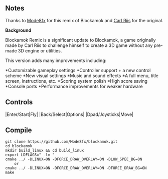 ## Notes

Thanks to [Mode8fx](https://github.com/Mode8fx/blockamok/) for this remix of Blockamok and [Carl Riis](https://github.com/carltheperson/blockamok) for the original.

**Background**

Blockamok Remix is a significant update to Blockamok, a game originally made by Carl Riis to challenge himself to create a 3D game without any pre-made 3D engine or utilities.

This version adds many improvements including:

*Customizable gameplay settings
*Controller support + a new control scheme
*New visual settings
*Music and sound effects
*A full menu, title screen, instructions, etc.
*Scoring system polish
*High score saving
*Console ports
*Performance improvements for weaker hardware

## Controls

|Enter/Start|Fly|
|Back/Select|Options|
|Dpad/Joysticks|Move|

## Compile

```shell
git clone https://github.com/Mode8fx/blockamok.git
cd blockamok
mkdir build_linux && cd build_linux
export LDFLAGS=" -lm "
cmake ../ -DLINUX=ON -DFORCE_DRAW_OVERLAY=ON -DLOW_SPEC_BG=ON
    or
cmake ../ -DLINUX=ON -DFORCE_DRAW_OVERLAY=ON -DFORCE_DRAW_BG=ON 
make
```
